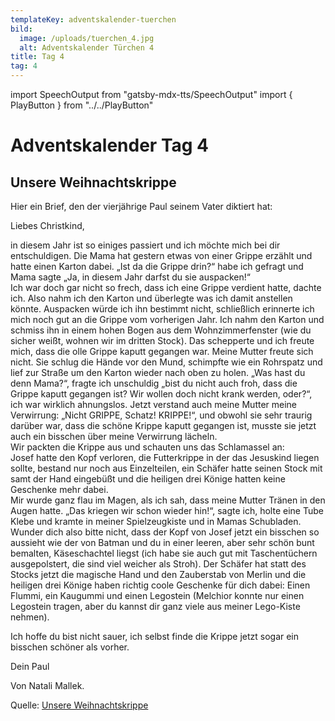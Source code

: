 ```yaml
---
templateKey: adventskalender-tuerchen
bild:
  image: /uploads/tuerchen_4.jpg
  alt: Adventskalender Türchen 4
title: Tag 4
tag: 4
---
```


import SpeechOutput from "gatsby-mdx-tts/SpeechOutput"
import { PlayButton } from "../../PlayButton"

<SpeechOutput id="adventskalender-tag-4" customPlayButton={PlayButton}>

# Adventskalender Tag 4

## Unsere Weihnachtskrippe

Hier ein Brief, den der vierjährige Paul seinem Vater diktiert hat:

Liebes Christkind,

in diesem Jahr ist so einiges passiert und ich möchte mich bei dir entschuldigen. Die Mama hat gestern etwas von einer Grippe erzählt und hatte einen Karton dabei. „Ist da die Grippe drin?“ habe ich gefragt und Mama sagte „Ja, in diesem Jahr darfst du sie auspacken!“  
Ich war doch gar nicht so frech, dass ich eine Grippe verdient hatte, dachte ich. Also nahm ich den Karton und überlegte was ich damit anstellen könnte. Auspacken würde ich ihn bestimmt nicht, schließlich erinnerte ich mich noch gut an die Grippe vom vorherigen Jahr. Ich nahm den Karton und schmiss ihn in einem hohen Bogen aus dem Wohnzimmerfenster (wie du sicher weißt, wohnen wir im dritten Stock). Das schepperte und ich freute mich, dass die olle Grippe kaputt gegangen war. 
Meine Mutter freute sich nicht. Sie schlug die Hände vor den Mund, schimpfte wie ein Rohrspatz und lief zur Straße um den Karton wieder nach oben zu holen. „Was hast du denn Mama?“, fragte ich unschuldig „bist du nicht auch froh, dass die Grippe kaputt gegangen ist? Wir wollen doch nicht krank werden, oder?“, ich war wirklich ahnungslos. Jetzt verstand auch meine Mutter meine Verwirrung: „Nicht GRIPPE, Schatz! KRIPPE!“, und obwohl sie sehr traurig darüber war, dass die schöne Krippe kaputt gegangen ist, musste sie jetzt auch ein bisschen über meine Verwirrung lächeln.  
Wir packten die Krippe aus und schauten uns das Schlamassel an:   
Josef hatte den Kopf verloren, die Futterkrippe in der das Jesuskind liegen sollte, bestand nur noch aus Einzelteilen, ein Schäfer hatte seinen Stock mit samt der Hand eingebüßt und die heiligen drei Könige hatten keine Geschenke mehr dabei.  
Mir wurde ganz flau im Magen, als ich sah, dass meine Mutter Tränen in den Augen hatte. „Das kriegen wir schon wieder hin!“, sagte ich, holte eine Tube Klebe und kramte in meiner Spielzeugkiste und in Mamas Schubladen.  
Wunder dich also bitte nicht, dass der Kopf von Josef jetzt ein bisschen so aussieht wie der von Batman und du in einer leeren, aber sehr schön bunt bemalten, Käseschachtel liegst (ich habe sie auch gut mit Taschentüchern ausgepolstert, die sind viel weicher als Stroh). Der Schäfer hat statt des Stocks jetzt die magische Hand und den Zauberstab von Merlin und die heiligen drei Könige haben richtig coole Geschenke für dich dabei: Einen Flummi, ein Kaugummi und einen Legostein (Melchior konnte nur einen Legostein tragen, aber du kannst dir ganz viele aus meiner Lego-Kiste nehmen).

Ich hoffe du bist nicht sauer, ich selbst finde die Krippe jetzt sogar ein bisschen schöner als vorher.

Dein Paul

Von Natali Mallek.

Quelle: [Unsere Weihnachtskrippe](https://mal-alt-werden.de/unsere-weihnachtskrippe-eine-lustige-weihnachtsgeschichte/)

</SpeechOutput>

